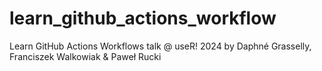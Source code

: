 # learn_github_actions_workflow
Learn GitHub Actions Workflows talk @ useR! 2024 by Daphné Grasselly, Franciszek Walkowiak &amp; Paweł Rucki
